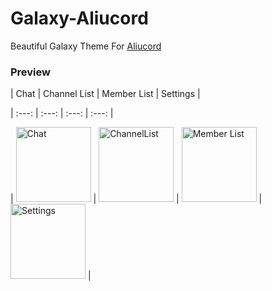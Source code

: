 # Galaxy-Aliucord
Beautiful Galaxy Theme For [Aliucord](https://GitHub.com/Aliucord/Aliucord)

### Preview

| Chat | Channel List | Member List | Settings |

| :---: | :---: | :---: | :---: |

| <img src="https://github.com/Enderxity/AesopDuXAliucord/blob/main/Chat.jpg?raw=true" width="120" alt="Chat"/> | <img src="https://github.com/Enderxity/AesopDuXAliucord/blob/main/ChannelList.jpg?raw=true" width="120" alt="ChannelList"/> | <img src="https://media.discordapp.net/attachments/1014383243530875000/1015460859813834782/Screenshot_2022-09-03-11-18-28-18.jpg" width="120" alt="Member List"/>  |  <img src="https://media.discordapp.net/attachments/1014383243530875000/1015460860199714836/Screenshot_2022-09-03-11-18-01-95.jpg" width="120" alt="Settings"/>  |

